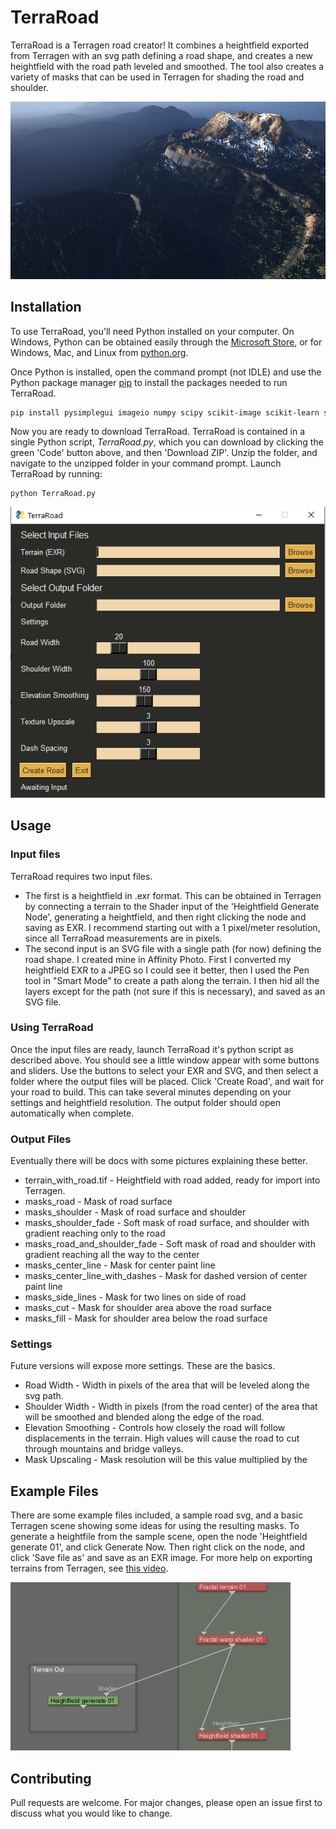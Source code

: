 # TerraRoad

TerraRoad is a Terragen road creator!  It combines a heightfield exported from Terragen with an svg path defining a road shape, and creates a new heightfield with the road path leveled and smoothed.  The tool also creates a variety of masks that can be used in Terragen for shading the road and shoulder.  

![Road picture in Terragen](Images/RoadSampleSmall.jpg)

## Installation

To use TerraRoad, you'll need Python installed on your computer.  On Windows, Python can be obtained easily through the [Microsoft Store](https://www.microsoft.com/en-us/p/python-39/9p7qfqmjrfp7), or for Windows, Mac, and Linux from [python.org](https://www.python.org/downloads/).

Once Python is installed, open the command prompt (not IDLE) and use the Python package manager [pip](https://pip.pypa.io/en/stable/) to install the packages needed to run TerraRoad.

```bash
pip install pysimplegui imageio numpy scipy scikit-image scikit-learn svgpathtools
```

Now you are ready to download TerraRoad.  TerraRoad is contained in a single Python script, *TerraRoad.py*, which you can download by clicking the green 'Code' button above, and then 'Download ZIP'.  Unzip the folder, and navigate to the unzipped folder in your command prompt.  Launch TerraRoad by running:

```
python TerraRoad.py
```

![TerraRoad UI](Images/UI.PNG)

## Usage

### Input files
TerraRoad requires two input files.  
* The first is a heightfield in .exr format.  This can be obtained in Terragen 
by connecting a terrain to the Shader input of the 'Heightfield Generate Node', 
generating a heightfield, and then right clicking the node and saving as EXR.
I recommend starting out with a 1 pixel/meter resolution, since all TerraRoad measurements are
in pixels.
* The second input is an SVG file with a single path (for now) defining the road shape.  I created
mine in Affinity Photo.  First I converted my heightfield EXR to a JPEG so I could see it better,
then I used the Pen tool in "Smart Mode" to create a path along the terrain.  I then hid all the layers
except for the path (not sure if this is necessary), and saved as an SVG file.

### Using TerraRoad
Once the input files are ready, launch TerraRoad it's python script as described above.  You should see a little
window appear with some buttons and sliders.  Use the buttons to select your EXR and SVG, and then select a folder
where the output files will be placed.  Click 'Create Road', and wait for your road to build.  This can take several minutes
depending on your settings and heightfield resolution.  The output folder should open automatically when complete.

### Output Files
Eventually there will be docs with some pictures explaining these better.
+ terrain_with_road.tif - Heightfield with road added, ready for import into Terragen.
+ masks_road - Mask of road surface
+ masks_shoulder - Mask of road surface and shoulder
+ masks_shoulder_fade - Soft mask of road surface, and shoulder with gradient reaching only to the road
+ masks_road_and_shoulder_fade - Soft mask of road and shoulder with gradient reaching all the way to the center
+ masks_center_line - Mask for center paint line
+ masks_center_line_with_dashes - Mask for dashed version of center paint line
+ masks_side_lines - Mask for two lines on side of road
+ masks_cut - Mask for shoulder area above the road surface
+ masks_fill - Mask for shoulder area below the road surface

### Settings
Future versions will expose more settings.  These are the basics.
+ Road Width - Width in pixels of the area that will be leveled along the svg path.
+ Shoulder Width - Width in pixels (from the road center) of the area that will be smoothed and blended along the edge of the road.
+ Elevation Smoothing - Controls how closely the road will follow displacements in the terrain.  High values will cause the road to cut through mountains and bridge valleys.
+ Mask Upscaling - Mask resolution will be this value multiplied by the 

## Example Files

There are some example files included, a sample road svg, and a basic Terragen scene showing some ideas for using the resulting masks.  To generate a heightfile from the sample scene, open the node 'Heightfield generate 01', and click Generate Now.  Then right click on the node, and click 'Save file as' and save as an EXR image.  For more help on exporting terrains from Terragen, see [this video](https://www.youtube.com/watch?v=NTlhqIs89ZI&ab_channel=TerraTuts).

![Heightfield Node](./Images/Tutorial1.PNG)

## Contributing
Pull requests are welcome. For major changes, please open an issue first to discuss what you would like to change.
